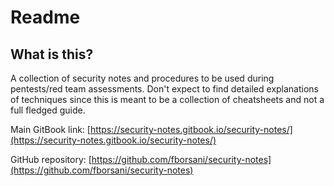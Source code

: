 # Readme

## What is this?

A collection of security notes and procedures to be used during pentests/red team assessments. Don't expect to find detailed explanations of techniques since this is meant to be a collection of cheatsheets and not a full fledged guide.

Main GitBook link: [https://security-notes.gitbook.io/security-notes/](https://security-notes.gitbook.io/security-notes/)

GitHub repository: [https://github.com/fborsani/security-notes](https://github.com/fborsani/security-notes)
